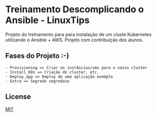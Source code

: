 # Treinamento Descomplicando o Ansible - LinuxTips

Projeto do treinamento para para instalação de um cluste Kubernetes utilizando o Ansible + AWS.
Projeto com contribuição dos alunos.

## Fases do Projeto :-)
```
- Provisioning => Criar as instâncias/vms para o nosso cluster
- Install_K8s => Criação do cluster, etc.
- Deploy_app => Deploy de uma aplicação exemplo
- Extra => Segredo segredoso
```

## License
[MIT](https://choosealicense.com/licenses/mit/)
